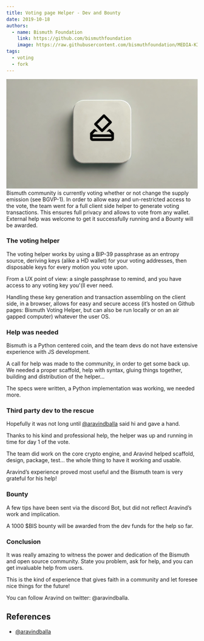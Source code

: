 ```yaml
---
title: Voting page Helper - Dev and Bounty
date: 2019-10-18
authors:
  - name: Bismuth Foundation
    link: https://github.com/bismuthfoundation
    image: https://raw.githubusercontent.com/bismuthfoundation/MEDIA-KIT/refs/heads/master/Logo_v2/bis300px.png
tags:
  - voting
  - fork
---
```

![](/images/2019-10-18-voting.jpg)
Bismuth community is currently voting whether or not change the supply emission (see BGVP-1).
In order to allow easy and un-restricted access to the vote, the team went for a full client side helper to generate voting transactions.
This ensures full privacy and allows to vote from any wallet. External help was welcome to get it successfully running and a Bounty will be awarded.
<!--more-->

### The voting helper
The voting helper works by using a BIP-39 passphrase as an entropy source, deriving keys (alike a HD wallet) for your voting addresses, then disposable keys for every motion you vote upon.

From a UX point of view: a single passphrase to remind, and you have access to any voting key you'(ll ever need.

Handling these key generation and transaction assembling on the client side, in a browser, allows for easy and secure access (it’s hosted on Github pages: Bismuth Voting Helper, but can also be run locally or on an air gapped computer) whatever the user OS.

### Help was needed
Bismuth is a Python centered coin, and the team devs do not have extensive experience with JS development.

A call for help was made to the community, in order to get some back up.
We needed a proper scaffold, help with syntax, gluing things together, building and distribution of the helper…

The specs were written, a Python implementation was working, we needed more.

### Third party dev to the rescue
Hopefully it was not long until [@aravindballa](https://x.com/aravindballa) said hi and gave a hand.

Thanks to his kind and professional help, the helper was up and running in time for day 1 of the vote.

The team did work on the core crypto engine, and Aravind helped scaffold, design, package, test… the whole thing to have it working and usable.

Aravind’s experience proved most useful and the Bismuth team is very grateful for his help!

### Bounty
A few tips have been sent via the discord Bot, but did not reflect Aravind’s work and implication.

A 1000 $BIS bounty will be awarded from the dev funds for the help so far.

### Conclusion
It was really amazing to witness the power and dedication of the Bismuth and open source community.
State you problem, ask for help, and you can get invaluable help from users.

This is the kind of experience that gives faith in a community and let foresee nice things for the future!

You can follow Aravind on twitter: @aravindballa.

## References

- [@aravindballa](https://x.com/aravindballa) 


